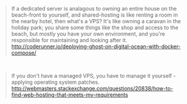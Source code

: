 > If a dedicated server is analagous to owning an entire house on the beach-front to yourself, and shared-hosting is like renting a room in the nearby hotel, then what's a VPS? It's like owning a caravan in the holiday park; you share some things like the shop and access to the beach, but mostly you have your own environment, and you're responsible for maintaining and looking after it.
> http://coderunner.io/deploying-ghost-on-digital-ocean-with-docker-compose/

<br>

> If you don't have a managed VPS, you have to manage it yourself - applying operating system patches.
> http://webmasters.stackexchange.com/questions/20838/how-to-find-web-hosting-that-meets-my-requirements
